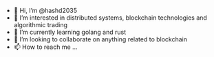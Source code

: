 - 👋 Hi, I’m @hashd2035
- 👀 I’m interested in distributed systems, blockchain technologies and algorithmic trading
- 🌱 I’m currently learning golang and rust
- 💞️ I’m looking to collaborate on anything related to blockchain
- 📫 How to reach me ...

<!---
hashd2035/hashd2035 is a ✨ special ✨ repository because its `README.md` (this file) appears on your GitHub profile.
You can click the Preview link to take a look at your changes.
--->
